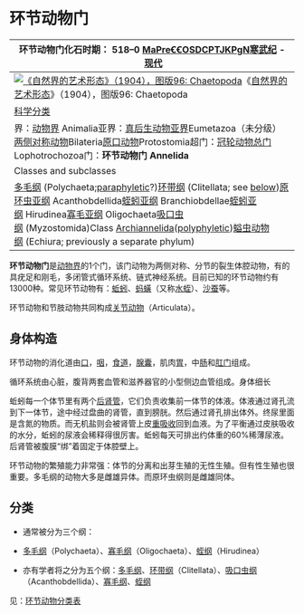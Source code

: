 # 环节动物门

| 环节动物门化石时期： 518–0 [Ma](https://zh.wikipedia.org/wiki/%E7%99%BE%E4%B8%87%E5%B9%B4)[PreꞒ](https://zh.wikipedia.org/wiki/%E5%89%8D%E5%AF%92%E6%AD%A6%E7%BA%AA)[Ꞓ](https://zh.wikipedia.org/wiki/%E5%AF%92%E6%AD%A6%E7%BA%AA)[O](https://zh.wikipedia.org/wiki/%E5%A5%A5%E9%99%B6%E7%BA%AA)[S](https://zh.wikipedia.org/wiki/%E5%BF%97%E7%95%99%E7%B4%80)[D](https://zh.wikipedia.org/wiki/%E6%B3%A5%E7%9B%86%E7%BA%AA)[C](https://zh.wikipedia.org/wiki/%E7%9F%B3%E7%82%AD%E7%BA%AA)[P](https://zh.wikipedia.org/wiki/%E4%BA%8C%E5%8F%A0%E7%BA%AA)[T](https://zh.wikipedia.org/wiki/%E4%B8%89%E5%8F%A0%E7%BA%AA)[J](https://zh.wikipedia.org/wiki/%E4%BE%8F%E7%BD%97%E7%BA%AA)[K](https://zh.wikipedia.org/wiki/%E7%99%BD%E5%9E%A9%E7%BA%AA)[Pg](https://zh.wikipedia.org/wiki/%E5%8F%A4%E8%BF%91%E7%BA%AA)[N](https://zh.wikipedia.org/wiki/%E6%96%B0%E8%BF%91%E7%BA%AA)[寒武纪](https://zh.wikipedia.org/wiki/%E5%AF%92%E6%AD%A6%E7%BA%AA) - [现代](https://zh.wikipedia.org/wiki/%E5%85%A8%E6%96%B0%E4%B8%96) |
| ---------------------------------------- |
| [![《自然界的艺术形态》（1904），图版96: Chaetopoda](https://upload.wikimedia.org/wikipedia/commons/thumb/4/4d/Haeckel_Chaetopoda.jpg/250px-Haeckel_Chaetopoda.jpg)](https://zh.wikipedia.org/wiki/File:Haeckel_Chaetopoda.jpg)《[自然界的艺术形态](https://zh.wikipedia.org/wiki/%E8%87%AA%E7%84%B6%E7%95%8C%E7%9A%84%E8%97%9D%E8%A1%93%E5%BD%A2%E6%85%8B)》（1904），图版96: Chaetopoda |
| [科学分类](https://zh.wikipedia.org/wiki/%E7%A7%91%E5%AD%B8%E5%88%86%E9%A1%9E) |
| 界：[动物界](https://zh.wikipedia.org/wiki/%E5%8A%A8%E7%89%A9%E7%95%8C) Animalia亚界：[真后生动物亚界](https://zh.wikipedia.org/wiki/%E7%9C%9F%E5%BE%8C%E7%94%9F%E5%8B%95%E7%89%A9%E4%BA%9E%E7%95%8C)Eumetazoa（未分级）[两侧对称动物](https://zh.wikipedia.org/wiki/%E4%B8%A4%E4%BE%A7%E5%AF%B9%E7%A7%B0%E5%8A%A8%E7%89%A9)Bilateria[原口动物](https://zh.wikipedia.org/wiki/%E5%8E%9F%E5%8F%A3%E5%8A%A8%E7%89%A9)Protostomia超门：[冠轮动物总门](https://zh.wikipedia.org/wiki/%E5%86%A0%E8%BC%AA%E5%8B%95%E7%89%A9%E7%B8%BD%E9%96%80)Lophotrochozoa门：**环节动物门 Annelida** |
| Classes and subclasses                   |
| [多毛纲](https://zh.wikipedia.org/wiki/%E5%A4%9A%E6%AF%9B%E7%BA%B2) (Polychaeta;[paraphyletic](https://zh.wikipedia.org/w/index.php?title=Paraphyly&action=edit&redlink=1)?)[环带纲](https://zh.wikipedia.org/wiki/%E7%92%B0%E5%B8%B6%E7%B6%B1) (Clitellata; see [below](https://zh.wikipedia.org/wiki/%E7%8E%AF%E8%8A%82%E5%8A%A8%E7%89%A9%E9%97%A8#Classification_and_diversity))[原环虫亚纲](https://zh.wikipedia.org/w/index.php?title=%E5%8E%9F%E7%92%B0%E8%9F%B2%E4%BA%9E%E7%B6%B1&action=edit&redlink=1) Acanthobdellida[蛭蚓亚纲](https://zh.wikipedia.org/w/index.php?title=%E8%9B%AD%E8%9A%93%E4%BA%9E%E7%B6%B1&action=edit&redlink=1) Branchiobdellae[蛭蚓亚纲](https://zh.wikipedia.org/wiki/%E8%9B%AD%E7%BA%B2) Hirudinea[寡毛亚纲](https://zh.wikipedia.org/wiki/%E5%AF%A1%E6%AF%9B%E7%BA%B2) Oligochaeta[吸口虫纲](https://zh.wikipedia.org/wiki/%E5%90%B8%E5%8F%A3%E8%99%AB%E7%BA%B2) (Myzostomida)Class [Archiannelida](https://zh.wikipedia.org/w/index.php?title=Archiannelida&action=edit&redlink=1)([polyphyletic](https://zh.wikipedia.org/w/index.php?title=Polyphyly&action=edit&redlink=1))[螠虫动物纲](https://zh.wikipedia.org/wiki/%E8%9E%A0%E8%99%AB%E5%8A%A8%E7%89%A9%E9%97%A8) (Echiura; previously a separate phylum) |

**环节动物门**是[动物界](https://zh.wikipedia.org/wiki/%E5%8A%A8%E7%89%A9%E7%95%8C)的1个门，该门动物为两侧对称、分节的裂生体腔动物，有的具疣足和刚毛，多闭管式循环系统、链式神经系统。目前已知的环节动物约有13000种。常见环节动物有：[蚯蚓](https://zh.wikipedia.org/wiki/%E8%9A%AF%E8%9A%93)、[蚂蟥](https://zh.wikipedia.org/wiki/%E8%9A%82%E8%9F%A5)（又称[水蛭](https://zh.wikipedia.org/wiki/%E6%B0%B4%E8%9B%AD)）、[沙蚕](https://zh.wikipedia.org/wiki/%E6%B2%99%E8%9A%95)等。

环节动物和节肢动物共同构成[关节动物](https://zh.wikipedia.org/w/index.php?title=%E5%85%B3%E8%8A%82%E5%8A%A8%E7%89%A9&action=edit&redlink=1)（Articulata）。

## 身体构造

环节动物的消化道由[口](https://zh.wikipedia.org/wiki/%E5%8F%A3)，[咽](https://zh.wikipedia.org/wiki/%E5%92%BD)，[食道](https://zh.wikipedia.org/wiki/%E9%A3%9F%E9%81%93)，[腺囊](https://zh.wikipedia.org/w/index.php?title=%E8%85%BA%E5%9B%8A&action=edit&redlink=1)，肌肉[胃](https://zh.wikipedia.org/wiki/%E8%83%83)，中[肠](https://zh.wikipedia.org/wiki/%E8%82%A0)和[肛门](https://zh.wikipedia.org/wiki/%E8%82%9B%E9%97%A8)组成。

循环系统由心脏，腹背两套血管和滋养器官的小型侧边血管组成。身体细长

蚯蚓每一个体节里有两个[后肾管](https://zh.wikipedia.org/wiki/%E5%90%8E%E8%82%BE%E7%AE%A1)，它们负责收集前一体节的体液。体液通过肾孔流到下一体节，途中经过盘曲的肾管，直到膀胱。然后通过肾孔排出体外。终尿里面是含氮的物质。而无机盐则会被肾管上皮[重吸收](https://zh.wikipedia.org/w/index.php?title=%E9%87%8D%E5%90%B8%E6%94%B6&action=edit&redlink=1)回到血液。为了平衡通过皮肤吸收的水分，蚯蚓的尿液会稀释得很厉害。蚯蚓每天可排出约体重的60%稀薄尿液。后肾管被腹膜“绑”着固定于体腔壁上。

环节动物的繁殖能力非常强：体节的分离和出芽生殖的无性生殖。但有性生殖也很重要。多毛纲的动物大多是雌雄异体。而原环虫纲则是雌雄同体。

## 分类

- 通常被分为三个纲：


- [多毛纲](https://zh.wikipedia.org/wiki/%E5%A4%9A%E6%AF%9B%E7%BA%B2)（Polychaeta）、[寡毛纲](https://zh.wikipedia.org/wiki/%E5%AF%A1%E6%AF%9B%E7%BA%B2)（Oligochaeta）、[蛭纲](https://zh.wikipedia.org/wiki/%E8%9B%AD%E7%BA%B2)（Hirudinea）


- 亦有学者将之分为五个纲：[多毛纲](https://zh.wikipedia.org/wiki/%E5%A4%9A%E6%AF%9B%E7%BA%B2)、[环带纲](https://zh.wikipedia.org/wiki/%E7%92%B0%E5%B8%B6%E7%B6%B1)（Clitellata）、[吸口虫纲](https://zh.wikipedia.org/wiki/%E5%90%B8%E5%8F%A3%E8%99%AB%E7%BA%B2)（Acanthobdellida）、[寡毛纲](https://zh.wikipedia.org/wiki/%E5%AF%A1%E6%AF%9B%E7%BA%B2)、[蛭纲](https://zh.wikipedia.org/wiki/%E8%9B%AD%E7%BA%B2)

见：[环节动物分类表](https://zh.wikipedia.org/wiki/%E7%8E%AF%E8%8A%82%E5%8A%A8%E7%89%A9%E5%88%86%E7%B1%BB%E8%A1%A8)

